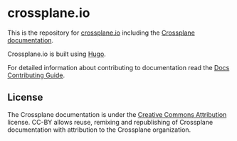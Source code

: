 # crossplane.io

This is the repository for [crossplane.io](crossplane.io) including the [Crossplane documentation](https://crossplane.io/docs).

Crossplane.io is built using [Hugo](https://gohugo.io/).

For detailed information about contributing to documentation read the [Docs Contributing Guide](https://crossplane.io/master/contributing/docs/).

## License
The Crossplane documentation is under the [Creative Commons Attribution](https://creativecommons.org/licenses/by/4.0/) license. CC-BY allows reuse, remixing and republishing of Crossplane documentation with attribution to the Crossplane organization.

